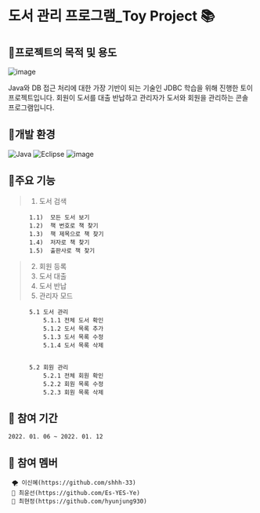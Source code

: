 # 도서 관리 프로그램_Toy Project 📚


## 🎈프로젝트의 목적 및 용도
   ![image](https://user-images.githubusercontent.com/87368059/163702109-b402fd23-db7e-4dd2-b085-b7d28b2278db.png)

   Java와 DB 접근 처리에 대한 가장 기반이 되는 기술인 JDBC 학습을 위해 진행한 토이 프로젝트입니다.
   회원이 도서를 대출 반납하고 관리자가 도서와 회원을 관리하는 콘솔 프로그램입니다.

## 🎈개발 환경

  ![Java](https://img.shields.io/badge/java-%23ED8B00.svg?style=for-the-badge&logo=java&logoColor=white)
  ![Eclipse](https://img.shields.io/badge/Eclipse-FE7A16.svg?style=for-the-badge&logo=Eclipse&logoColor=white)
  ![image](https://user-images.githubusercontent.com/87368059/163897903-e3710b51-88f0-4b7f-bf4a-2ba19e86d088.png)



## 🎈주요 기능

>  1)  도서 검색
   >>  
          1.1)  모든 도서 보기
          1.2)  책 번호로 책 찾기
          1.3)  책 제목으로 책 찾기
          1.4)  저자로 책 찾기
          1.5)  출판사로 책 찾기

 >  2)  회원 등록
 >  3)  도서 대출
 >  4)  도서 반납
 >  5)  관리자 모드
 >>
          5.1 도서 관리
              5.1.1 전체 도서 확인
              5.1.2 도서 목록 추가
              5.1.3 도서 목록 수정
              5.1.4 도서 목록 삭제
              
              
          5.2 회원 관리
              5.2.1 전체 회원 확인
              5.2.2 회원 목록 수정
              5.2.3 회원 목록 삭제
            



## 🎈 참여 기간
    2022. 01. 06 ~ 2022. 01. 12
    
    
    
## 🎈 참여 멤버
     🌪 이신혜(https://github.com/shhh-33)
     🐑 최윤선(https://github.com/Es-YES-Ye)
     🦦 최현정(https://github.com/hyunjung930)
        
    
